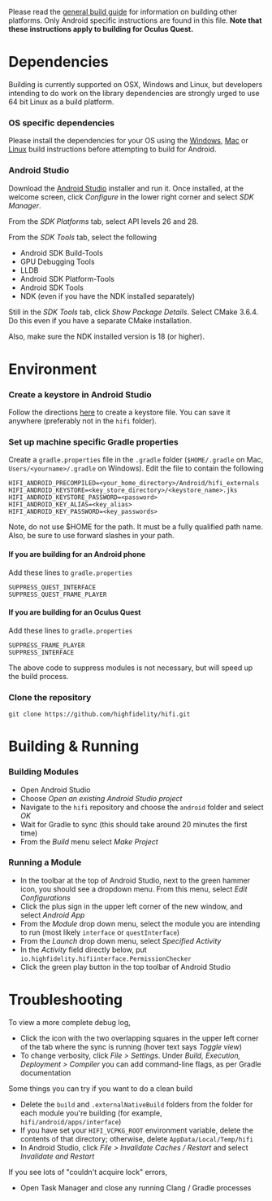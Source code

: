 Please read the [general build guide](BUILD.md) for information on building other platforms. Only Android specific instructions are found in this file. **Note that these instructions apply to building for Oculus Quest.**

# Dependencies

Building is currently supported on OSX, Windows and Linux, but developers intending to do work on the library dependencies are strongly urged to use 64 bit Linux as a build platform.

### OS specific dependencies

Please install the dependencies for your OS using the [Windows](BUILD_WIN.md), [Mac](BUILD_OSX.md) or [Linux](BUILD_LINUX.md) build instructions before attempting to build for Android.

### Android Studio

Download the [Android Studio](https://developer.android.com/studio/index.html) installer and run it. Once installed, at the welcome screen, click _Configure_ in the lower right corner and select _SDK Manager_.

From the _SDK Platforms_ tab, select API levels 26 and 28.  

From the _SDK Tools_ tab, select the following

* Android SDK Build-Tools
* GPU Debugging Tools
* LLDB 
* Android SDK Platform-Tools
* Android SDK Tools
* NDK (even if you have the NDK installed separately)

Still in the _SDK Tools_ tab, click _Show Package Details_. Select CMake 3.6.4. Do this even if you have a separate CMake installation.

Also, make sure the NDK installed version is 18 (or higher).

# Environment

### Create a keystore in Android Studio
Follow the directions [here](https://developer.android.com/studio/publish/app-signing#generate-key) to create a keystore file. You can save it anywhere (preferably not in the `hifi` folder).

### Set up machine specific Gradle properties

Create a `gradle.properties` file in the `.gradle` folder (`$HOME/.gradle` on Mac, `Users/<yourname>/.gradle` on Windows). Edit the file to contain the following

    HIFI_ANDROID_PRECOMPILED=<your_home_directory>/Android/hifi_externals
    HIFI_ANDROID_KEYSTORE=<key_store_directory>/<keystore_name>.jks
    HIFI_ANDROID_KEYSTORE_PASSWORD=<password>
    HIFI_ANDROID_KEY_ALIAS=<key_alias>
    HIFI_ANDROID_KEY_PASSWORD=<key_passwords>

Note, do not use $HOME for the path. It must be a fully qualified path name. Also, be sure to use forward slashes in your path.

#### If you are building for an Android phone

Add these lines to `gradle.properties`

    SUPPRESS_QUEST_INTERFACE
    SUPPRESS_QUEST_FRAME_PLAYER

#### If you are building for an Oculus Quest

Add these lines to `gradle.properties`

    SUPPRESS_FRAME_PLAYER
    SUPPRESS_INTERFACE

The above code to suppress modules is not necessary, but will speed up the build process.

### Clone the repository

`git clone https://github.com/highfidelity/hifi.git `

# Building & Running

### Building Modules

* Open Android Studio
* Choose _Open an existing Android Studio project_
* Navigate to the `hifi` repository and choose the `android` folder and select _OK_
* Wait for Gradle to sync (this should take around 20 minutes the first time)
* From the _Build_ menu select _Make Project_

### Running a Module

* In the toolbar at the top of Android Studio, next to the green hammer icon, you should see a dropdown menu. From this menu, select _Edit Configurations_
* Click the plus sign in the upper left corner of the new window, and select _Android App_
* From the _Module_ drop down menu, select the module you are intending to run (most likely `interface` or `questInterface`)
* From the _Launch_ drop down menu, select _Specified Activity_
* In the _Activity_ field directly below, put `io.highfidelity.hifiinterface.PermissionChecker`
* Click the green play button in the top toolbar of Android Studio

# Troubleshooting

To view a more complete debug log,

* Click the icon with the two overlapping squares in the upper left corner of the tab where the sync is running (hover text says _Toggle view_)
* To change verbosity, click _File > Settings_. Under _Build, Execution, Deployment > Compiler_ you can add command-line flags, as per Gradle documentation

Some things you can try if you want to do a clean build
 
* Delete the `build` and `.externalNativeBuild` folders from the folder for each module you're building (for example, `hifi/android/apps/interface`)
* If you have set your `HIFI_VCPKG_ROOT` environment variable, delete the contents of that directory; otherwise, delete `AppData/Local/Temp/hifi`
* In Android Studio, click _File > Invalidate Caches / Restart_ and select _Invalidate and Restart_

If you see lots of "couldn't acquire lock" errors,
* Open Task Manager and close any running Clang / Gradle processes